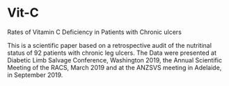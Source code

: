 # Vit-C
Rates of Vitamin C Deficiency in Patients with Chronic ulcers


This is a scientific paper based on a retrospective audit of the nutritinal status of 92 patients with chronic leg ulcers.
The Data were presented at Diabetic Limb Salvage Conference, Washington 2019,  the Annual Scientific Meeting of the RACS, March 2019 and at the ANZSVS meeting in Adelaide, in September 2019.
